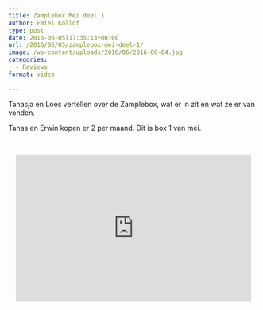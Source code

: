 ```yaml
---
title: Zamplebox Mei deel 1
author: Emiel Kollof
type: post
date: 2016-06-05T17:35:13+00:00
url: /2016/06/05/zamplebox-mei-deel-1/
image: /wp-content/uploads/2016/06/2016-06-04.jpg
categories:
  - Reviews
format: video

---
```

Tanasja en Loes vertellen over de Zamplebox, wat er in zit en wat ze er van vonden.
  
Tanas en Erwin kopen er 2 per maand. Dit is box 1 van mei.

&nbsp;

<span class="embed-youtube" style="text-align:center; display: block;"><iframe class='youtube-player' type='text/html' width='474' height='297' src='https://www.youtube.com/embed/9IqBpqNY3oo?version=3&#038;rel=1&#038;fs=1&#038;autohide=2&#038;showsearch=0&#038;showinfo=1&#038;iv_load_policy=1&#038;wmode=transparent' allowfullscreen='true' style='border:0;'></iframe></span>